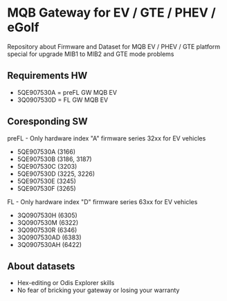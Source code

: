 # MQB Gateway for EV / GTE / PHEV / eGolf
Repository about Firmware and Dataset for MQB EV / PHEV / GTE platform special for upgrade MIB1 to MIB2 and GTE mode problems

## Requirements HW
- 5QE907530A = preFL GW MQB EV
- 3Q0907530D =    FL GW MQB EV

## Coresponding SW
preFL - Only hardware index "A" firmware series 32xx for EV vehicles

- 5QE907530A  (3166)
- 5QE907530B  (3186, 3187)
- 5QE907530C  (3203)
- 5QE907530D  (3225, 3226)
- 5QE907530E  (3245)
- 5QE907530F  (3265)

FL - Only hardware index "D" firmware series 63xx for EV vehicles

- 3Q0907530H  (6305)
- 3Q0907530M  (6322)
- 3Q0907530R  (6346)
- 3Q0907530AD (6383)
- 3Q0907530AH (6422)


## About datasets

- Hex-editing or Odis Explorer skills
- No fear of bricking your gateway or losing your warranty

